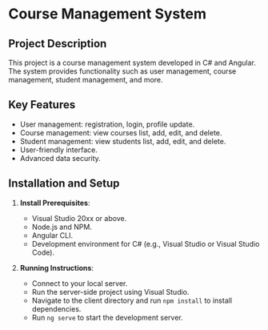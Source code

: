 # Course Management System

## Project Description

This project is a course management system developed in C# and Angular. The system provides functionality such as user management, course management, student management, and more.

## Key Features

- User management: registration, login, profile update.
- Course management: view courses list, add, edit, and delete.
- Student management: view students list, add, edit, and delete.
- User-friendly interface.
- Advanced data security.

## Installation and Setup

1. **Install Prerequisites**:
   - Visual Studio 20xx or above.
   - Node.js and NPM.
   - Angular CLI.
   - Development environment for C# (e.g., Visual Studio or Visual Studio Code).

2. **Running Instructions**:
   - Connect to your local server.
   - Run the server-side project using Visual Studio.
   - Navigate to the client directory and run `npm install` to install dependencies.
   - Run `ng serve` to start the development server.

